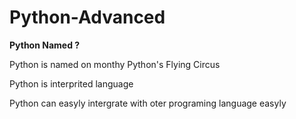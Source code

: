 # Python-Advanced

**Python Named ?**

Python is named on monthy Python's Flying Circus

Python is interprited language

Python can easyly intergrate with oter programing language easyly